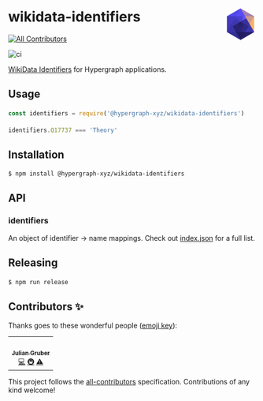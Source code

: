 # wikidata-identifiers <img src="https://raw.githubusercontent.com/hypergraph-xyz/design/main/hypergraph-logomark-1024-square.png" align="right" height="64" />
<!-- ALL-CONTRIBUTORS-BADGE:START - Do not remove or modify this section -->
[![All Contributors](https://img.shields.io/badge/all_contributors-1-orange.svg?style=flat-square)](#contributors-)
<!-- ALL-CONTRIBUTORS-BADGE:END -->

![ci](https://github.com/hypergraph-xyz/wikidata-identifiers/workflows/ci/badge.svg)

[WikiData Identifiers](https://www.wikidata.org/wiki/Wikidata:Identifiers) for Hypergraph applications.

## Usage

```js
const identifiers = require('@hypergraph-xyz/wikidata-identifiers')

identifiers.Q17737 === 'Theory'
```

## Installation

```bash
$ npm install @hypergraph-xyz/wikidata-identifiers
```

## API

### identifiers

An object of identifier -> name mappings. Check out [index.json](index.json) for a full list.

## Releasing

```bash
$ npm run release
```

## Contributors ✨

Thanks goes to these wonderful people ([emoji key](https://allcontributors.org/docs/en/emoji-key)):

<!-- ALL-CONTRIBUTORS-LIST:START - Do not remove or modify this section -->
<!-- prettier-ignore-start -->
<!-- markdownlint-disable -->
<table>
  <tr>
    <td align="center"><a href="https://github.com/juliangruber"><img src="https://avatars2.githubusercontent.com/u/10247?v=4" width="100px;" alt=""/><br /><sub><b>Julian Gruber</b></sub></a><br /><a href="https://github.com/hypergraph-xyz/wikidata-identifiers/commits?author=juliangruber" title="Code">💻</a> <a href="#infra-juliangruber" title="Infrastructure (Hosting, Build-Tools, etc)">🚇</a> <a href="https://github.com/hypergraph-xyz/wikidata-identifiers/commits?author=juliangruber" title="Tests">⚠️</a></td>
  </tr>
</table>

<!-- markdownlint-enable -->
<!-- prettier-ignore-end -->
<!-- ALL-CONTRIBUTORS-LIST:END -->

This project follows the [all-contributors](https://github.com/all-contributors/all-contributors) specification. Contributions of any kind welcome!